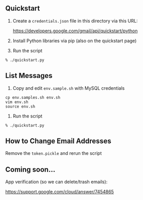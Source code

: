 ## Quickstart

1. Create a `credentials.json` file in this directory via this URL:

   https://developers.google.com/gmail/api/quickstart/python

1. Install Python libraries via pip (also on the quickstart page)

1. Run the script

```
% ./quickstart.py
```

## List Messages

1. Copy and edit `env.sample.sh` with MySQL credentials

```
cp env.samples.sh env.sh
vim env.sh
source env.sh
```

1. Run the script

```
% ./quickstart.py
```

## How to Change Email Addresses

Remove the `token.pickle` and rerun the script

## Coming soon...

App verification (so we can delete/trash emails):

https://support.google.com/cloud/answer/7454865
